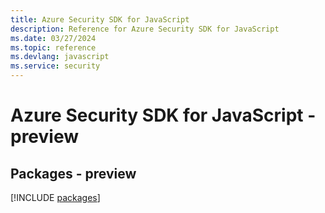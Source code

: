 ```yaml
---
title: Azure Security SDK for JavaScript
description: Reference for Azure Security SDK for JavaScript
ms.date: 03/27/2024
ms.topic: reference
ms.devlang: javascript
ms.service: security
---
```

# Azure Security SDK for JavaScript - preview
## Packages - preview
[!INCLUDE [packages](security-index.md)]